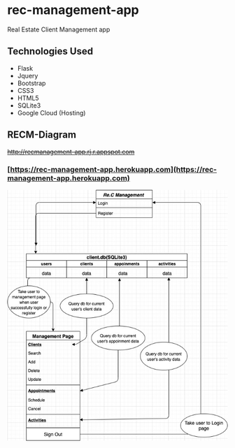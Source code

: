 # rec-management-app
Real Estate Client Management app

## Technologies Used
* Flask
* Jquery
* Bootstrap
* CSS3
* HTML5
* SQLite3
* Google Cloud (Hosting)

## RECM-Diagram
~~http://recmanagement-app.rj.r.appspot.com~~
### [https://rec-management-app.herokuapp.com](https://rec-management-app.herokuapp.com)
![Screenshot](/RECM-Diagram.jpg)
